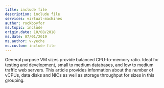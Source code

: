 ```yaml
---
title: include file
description: include file
services: virtual-machines
author: rockboyfor
ms.topic: include
origin.date: 10/08/2018
ms.date: 07/01/2019
ms.author: v-yeche
ms.custom: include file
---
```



General purpose VM sizes provide balanced CPU-to-memory ratio. Ideal for testing and development, small to medium databases, and low to medium traffic web servers. This article provides information about the number of vCPUs, data disks and NICs as well as storage throughput for sizes in this grouping. 


